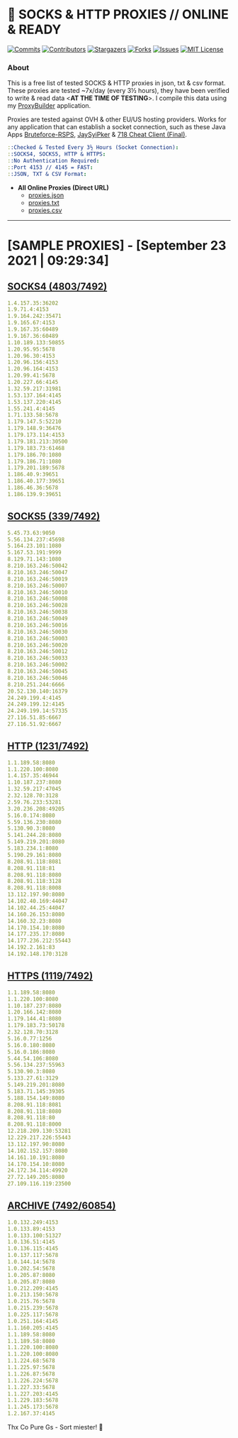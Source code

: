 <!-- MARKDOWN LINKS & IMAGES -->
<!-- https://www.markdownguide.org/basic-syntax/#reference-style-links -->
[contributors-shield]: https://img.shields.io/github/contributors/jetkai/proxy-list?style=for-the-badge
[contributors-url]: https://github.com/jetkai/proxy-list/graphs/contributors
[forks-shield]: https://img.shields.io/github/forks/jetkai/proxy-list?style=for-the-badge
[forks-url]: https://github.com/jetkai/proxy-list/network/members
[stars-shield]: https://img.shields.io/github/stars/jetkai/proxy-list?style=for-the-badge
[stars-url]: https://github.com/jetkai/proxy-list/stargazers
[issues-shield]: https://img.shields.io/github/issues/jetkai/proxy-list?style=for-the-badge
[issues-url]: https://github.com/jetkai/proxy-list/issues
[license-shield]: https://img.shields.io/github/license/jetkai/proxy-list?style=for-the-badge
[license-url]: https://github.com/jetkai/proxy-list/blob/main/LICENSE
[commit-shield]: https://img.shields.io/github/last-commit/jetkai/proxy-list?style=for-the-badge
[commit-url]: https://github.com/jetkai/proxy-list/commits/main

# 🎁 SOCKS & HTTP PROXIES // ONLINE & READY

[![Commits][commit-shield]][commit-url]
[![Contributors][contributors-shield]][contributors-url]
[![Stargazers][stars-shield]][stars-url]
[![Forks][forks-shield]][forks-url]
[![Issues][issues-shield]][issues-url]
[![MIT License][license-shield]][license-url]

### About
This is a free list of tested SOCKS & HTTP proxies in json, txt & csv format. These proxies are tested ~7x/day (every 3½ hours), they have been verified to write & read data <**AT THE TIME OF TESTING**>. I compile this data using my [ProxyBuilder](https://github.com/jetkai/ProxyBuilder) application.

Proxies are tested against OVH & other EU/US hosting providers. Works for any application that can establish a socket connection, such as these Java Apps [Bruteforce-RSPS](https://github.com/KaiBurton/Bruteforce-RSPS), [JaySyiPker](https://github.com/JayArrowz/JaySyiPker) & [718 Cheat Client (Final)](https://github.com/KaiBurton/718-Cheat-Client-Final). 

```yaml
::Checked & Tested Every 3½ Hours (Socket Connection):
::SOCKS4, SOCKS5, HTTP & HTTPS:
::No Authentication Required:
::Port 4153 // 4145 = FAST:
::JSON, TXT & CSV Format:
```

- **All Online Proxies (Direct URL)**
  - [proxies.json](https://raw.githubusercontent.com/jetkai/proxy-list/main/proxies.json)
  - [proxies.txt](https://raw.githubusercontent.com/jetkai/proxy-list/main/proxies.txt)
  - [proxies.csv](https://raw.githubusercontent.com/jetkai/proxy-list/main/proxies.csv)

---

# [SAMPLE PROXIES] - [September 23 2021 | 09:29:34]

## [SOCKS4 (4803/7492)](https://raw.githubusercontent.com/jetkai/proxy-list/main/proxies-socks4.txt)
```yaml
1.4.157.35:36202
1.9.71.4:4153
1.9.164.242:35471
1.9.165.67:4153
1.9.167.35:60489
1.9.167.36:60489
1.10.189.133:50855
1.20.95.95:5678
1.20.96.30:4153
1.20.96.156:4153
1.20.96.164:4153
1.20.99.41:5678
1.20.227.66:4145
1.32.59.217:31981
1.53.137.164:4145
1.53.137.220:4145
1.55.241.4:4145
1.71.133.58:5678
1.179.147.5:52210
1.179.148.9:36476
1.179.173.114:4153
1.179.181.213:30500
1.179.183.73:61468
1.179.186.70:1080
1.179.186.71:1080
1.179.201.189:5678
1.186.40.9:39651
1.186.40.177:39651
1.186.46.36:5678
1.186.139.9:39651
```

## [SOCKS5 (339/7492)](https://raw.githubusercontent.com/jetkai/proxy-list/main/proxies-socks5.txt)
```yaml
5.45.73.63:9050
5.56.134.237:45698
5.164.23.101:1080
5.167.53.191:9999
8.129.71.143:1080
8.210.163.246:50042
8.210.163.246:50047
8.210.163.246:50019
8.210.163.246:50007
8.210.163.246:50010
8.210.163.246:50008
8.210.163.246:50028
8.210.163.246:50038
8.210.163.246:50049
8.210.163.246:50016
8.210.163.246:50030
8.210.163.246:50003
8.210.163.246:50020
8.210.163.246:50012
8.210.163.246:50033
8.210.163.246:50002
8.210.163.246:50045
8.210.163.246:50046
8.210.251.244:6666
20.52.130.140:16379
24.249.199.4:4145
24.249.199.12:4145
24.249.199.14:57335
27.116.51.85:6667
27.116.51.92:6667
```

## [HTTP (1231/7492)](https://raw.githubusercontent.com/jetkai/proxy-list/main/proxies-http.txt)
```yaml
1.1.189.58:8080
1.1.220.100:8080
1.4.157.35:46944
1.10.187.237:8080
1.32.59.217:47045
2.32.128.70:3128
2.59.76.233:53281
3.20.236.208:49205
5.16.0.174:8080
5.59.136.230:8080
5.130.90.3:8080
5.141.244.28:8080
5.149.219.201:8080
5.183.234.1:8080
5.190.29.161:8080
8.208.91.118:8081
8.208.91.118:81
8.208.91.118:8080
8.208.91.118:3128
8.208.91.118:8008
13.112.197.90:8080
14.102.40.169:44047
14.102.44.25:44047
14.160.26.153:8080
14.160.32.23:8080
14.170.154.10:8080
14.177.235.17:8080
14.177.236.212:55443
14.192.2.161:83
14.192.148.170:3128
```

## [HTTPS (1119/7492)](https://raw.githubusercontent.com/jetkai/proxy-list/main/proxies-https.txt)
```yaml
1.1.189.58:8080
1.1.220.100:8080
1.10.187.237:8080
1.20.166.142:8080
1.179.144.41:8080
1.179.183.73:50178
2.32.128.70:3128
5.16.0.77:1256
5.16.0.180:8080
5.16.0.186:8080
5.44.54.106:8080
5.56.134.237:55963
5.130.90.3:8080
5.133.27.61:3129
5.149.219.201:8080
5.183.71.145:39305
5.188.154.149:8080
8.208.91.118:8081
8.208.91.118:8080
8.208.91.118:80
8.208.91.118:8000
12.218.209.130:53281
12.229.217.226:55443
13.112.197.90:8080
14.102.152.157:8080
14.161.10.191:8080
14.170.154.10:8080
24.172.34.114:49920
27.72.149.205:8080
27.109.116.119:23500
```

## [ARCHIVE (7492/60854)](https://raw.githubusercontent.com/jetkai/proxy-list/main/archive/working-proxies-history.txt)
```yaml
1.0.132.249:4153
1.0.133.89:4153
1.0.133.100:51327
1.0.136.51:4145
1.0.136.115:4145
1.0.137.117:5678
1.0.144.14:5678
1.0.202.54:5678
1.0.205.87:8080
1.0.205.87:8080
1.0.212.209:4145
1.0.213.150:5678
1.0.215.76:5678
1.0.215.239:5678
1.0.225.117:5678
1.0.251.164:4145
1.1.160.205:4145
1.1.189.58:8080
1.1.189.58:8080
1.1.220.100:8080
1.1.220.100:8080
1.1.224.68:5678
1.1.225.97:5678
1.1.226.87:5678
1.1.226.224:5678
1.1.227.33:5678
1.1.227.203:4145
1.1.229.183:5678
1.1.245.173:5678
1.2.167.37:4145
```



Thx Co Pure Gs - Sort miester! 💟